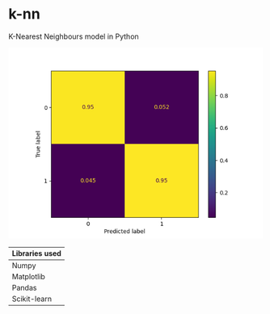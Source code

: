 # k-nn
K-Nearest Neighbours model in Python

![image](plot.png)

| Libraries used |
| --- |
| Numpy |
| Matplotlib |
| Pandas |
| Scikit-learn |
